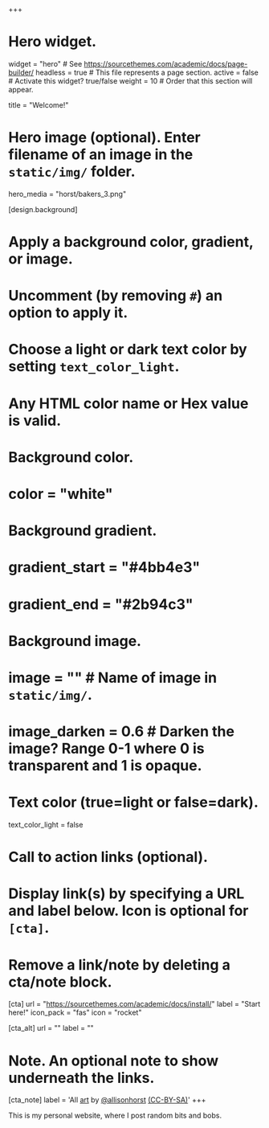 +++
# Hero widget.
widget = "hero"  # See https://sourcethemes.com/academic/docs/page-builder/
headless = true  # This file represents a page section.
active = false  # Activate this widget? true/false
weight = 10  # Order that this section will appear.

title = "Welcome!"

# Hero image (optional). Enter filename of an image in the `static/img/` folder.
hero_media = "horst/bakers_3.png"

[design.background]
  # Apply a background color, gradient, or image.
  #   Uncomment (by removing `#`) an option to apply it.
  #   Choose a light or dark text color by setting `text_color_light`.
  #   Any HTML color name or Hex value is valid.

  # Background color.
  # color = "white"
  
  # Background gradient.
  # gradient_start = "#4bb4e3"
  # gradient_end = "#2b94c3"
  
  # Background image.
  # image = ""  # Name of image in `static/img/`.
  # image_darken = 0.6  # Darken the image? Range 0-1 where 0 is transparent and 1 is opaque.

  # Text color (true=light or false=dark).
  text_color_light = false

# Call to action links (optional).
#   Display link(s) by specifying a URL and label below. Icon is optional for `[cta]`.
#   Remove a link/note by deleting a cta/note block.
[cta]
  url = "https://sourcethemes.com/academic/docs/install/"
  label = "Start here!"
  icon_pack = "fas"
  icon = "rocket"
  
[cta_alt]
  url = ""
  label = ""

# Note. An optional note to show underneath the links.
[cta_note]
  label = 'All [art](https://github.com/hadley/joy-of-fp) by [@allisonhorst](https://github.com/allisonhorst/stats-illustrations) [(CC-BY-SA)](https://creativecommons.org/licenses/by-sa/4.0/)'
+++

This is my personal website, where I post random bits and bobs.


